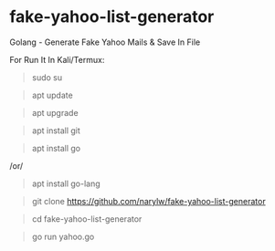 # fake-yahoo-list-generator
Golang - Generate Fake Yahoo Mails &amp; Save In File

For Run It In Kali/Termux:
> sudo su

> apt update

> apt upgrade

> apt install git

> apt install go

/or/

> apt install go-lang

> git clone https://github.com/narylw/fake-yahoo-list-generator

> cd fake-yahoo-list-generator

> go run yahoo.go

